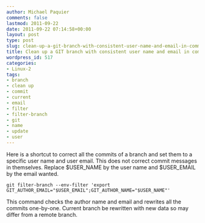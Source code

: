 ```yaml
---
author: Michael Paquier
comments: false
lastmod: 2011-09-22
date: 2011-09-22 07:14:58+00:00
layout: post
type: post
slug: clean-up-a-git-branch-with-consistent-user-name-and-email-in-commit
title: Clean up a GIT branch with consistent user name and email in commit
wordpress_id: 517
categories:
- Linux-2
tags:
- branch
- clean up
- commit
- current
- email
- filter
- filter-branch
- git
- name
- update
- user
---
```


Here is a shortcut to correct all the commits of a branch and set them to a specific user name and user email.
This does not correct commit messages in themselves.
Replace $USER_NAME by the user name and $USER_EMAIL by the email wanted.

    git filter-branch --env-filter 'export GIT_AUTHOR_EMAIL="$USER_EMAIL";GIT_AUTHOR_NAME="$USER_NAME"'

This command checks the author name and email and rewrites all the commits one-by-one. Current branch be rewritten with new data so may differ from a remote branch.
